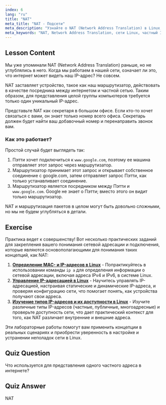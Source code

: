 ```yaml
---
index: 6
lang: "ru"
title: "NAT"
meta_title: "NAT - Подсети"
meta_description: "Узнайте о NAT (Network Address Translation) в Linux, как он работает и его роль в сетевой безопасности. Разберитесь в частных и публичных IP-адресах. Руководство по сетям Linux."
meta_keywords: "NAT, Network Address Translation, сети Linux, частный IP, публичный IP, учебник Linux, руководство для начинающих"
---
```


## Lesson Content

Мы уже упоминали NAT (Network Address Translation) раньше, но не углублялись в него. Когда мы работаем в нашей сети, означает ли это, что интернет может видеть наш IP-адрес? Не совсем.

NAT заставляет устройство, такое как наш маршрутизатор, действовать в качестве посредника между интернетом и частной сетью. Таким образом, для представления целой группы компьютеров требуется только один уникальный IP-адрес.

Представьте NAT как секретаря в большом офисе. Если кто-то хочет связаться с вами, он знает только номер всего офиса. Секретарь должен будет найти ваш добавочный номер и перенаправить звонок вам.

### Как это работает?

Простой случай будет выглядеть так:

1. Пэтти хочет подключиться к `www.google.com`, поэтому ее машина отправляет этот запрос через маршрутизатор.
2. Маршрутизатор принимает этот запрос и открывает собственное соединение с google.com, затем отправляет запрос Пэтти, как только устанавливает соединение.
3. Маршрутизатор является посредником между Пэтти и `www.google.com`. Google не знает о Пэтти; вместо этого он видит только маршрутизатор.

NAT и маршрутизация пакетов в целом могут быть довольно сложными, но мы не будем углубляться в детали.

## Exercise

Практика ведет к совершенству! Вот несколько практических заданий для закрепления вашего понимания сетевой адресации и подключения, которые являются основополагающими для понимания таких концепций, как NAT:

1. **[Определение MAC- и IP-адресов в Linux](https://labex.io/ru/labs/linux-identify-mac-and-ip-addresses-in-linux-592731)** - Попрактикуйтесь в использовании команды `ip a` для определения информации о сетевой адресации, включая адреса IPv4 и IPv6, в системе Linux.
2. **[Управление IP-адресацией в Linux](https://labex.io/ru/labs/linux-manage-ip-addressing-in-linux-592736)** - Научитесь управлять IP-адресацией, настраивая статические и динамические IP-адреса, и проверяя конфигурацию сети, что помогает понять, как устройства получают свои адреса.
3. **[Изучение типов IP-адресов и их доступности в Linux](https://labex.io/ru/labs/linux-explore-ip-address-types-and-reachability-in-linux-592780)** - Изучите различные типы IP-адресов (частные, публичные, многоадресные) и проверьте доступность сети, что дает практический контекст для того, как NAT различает внутренние и внешние адреса.

Эти лабораторные работы помогут вам применить концепции в реальных сценариях и приобрести уверенность в настройке и устранении неполадок сети в Linux.

## Quiz Question

Что используется для представления одного частного адреса в интернете?

## Quiz Answer

NAT

